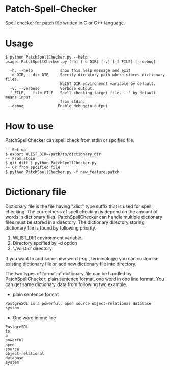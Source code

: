 # Patch-Spell-Checker
Spell checker for patch file written in C or C++ language.

# Usage
```
$ python PatchSpellChecker.py --help
usage: PatctSpellChecker.py [-h] [-d DIR] [-v] [-f FILE] [--debug]

  -h, --help            show this help message and exit
  -d DIR, --dir DIR     Specify directory path where stores dictionary files.
                        WLIST_DIR environemnt variable by default.
  -v, --verbose         Verbose output.
 -f FILE, --file FILE   Spell checking target file. '-' by default means input
                        from stdin.
 --debug               Enable debuggin output
```

# How to use
PatchSpellChecker can spell check from stdin or spcified file.

```
-- Set up
$ export WLIST_DIR=/path/to/dictionary_dir
-- From stdin
$ git diff | python PatchSpellChecker.py
-- Or from spcified file
$ python PatchSpellChecker.py -f new_feature.patch
```

# Dictionary file
Dictionary file is the file having ".dict" type suffix that is used for spell checking.
The correctness of spell checking is depend on the amount of words in dictionary files.
PatchSpellChecker can handle multiple dictionary files must be stored in a directory.
The dictionary directory storing dictionary file is found by following priority.

1. WLIST_DIR environment variable.
2. Directory spcified by -d option
3. './wlist.d' directory.

If you want to add some new word (e.g., terminology) you can customise existing dictionary file or add new dictionary file into directory.

The two types of format of dictionary file can be handled by PatchSpellChecker; plain sentence format, one word in one line format.
You can get same dictionary data from following two example.
- plain sentence format
```
PostgreSQL is a powerful, open source object-relational database system. 
```

- One word in one line
```
PostgreSQL
is
a
powerful
open
source
object-relational
database
system
```
